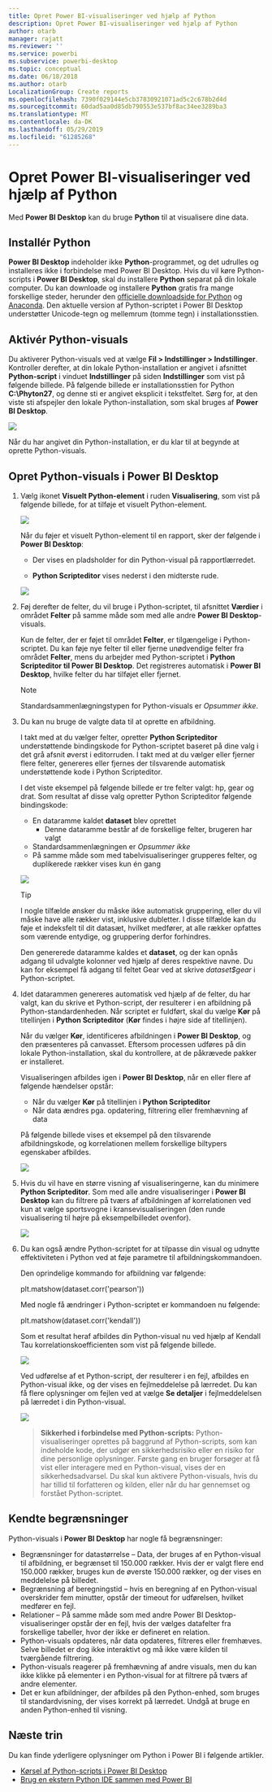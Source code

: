 ```yaml
---
title: Opret Power BI-visualiseringer ved hjælp af Python
description: Opret Power BI-visualiseringer ved hjælp af Python
author: otarb
manager: rajatt
ms.reviewer: ''
ms.service: powerbi
ms.subservice: powerbi-desktop
ms.topic: conceptual
ms.date: 06/18/2018
ms.author: otarb
LocalizationGroup: Create reports
ms.openlocfilehash: 7390f029144e5cb37830921071ad5c2c678b2d4d
ms.sourcegitcommit: 60dad5aa0d85db790553e537bf8ac34ee3289ba3
ms.translationtype: MT
ms.contentlocale: da-DK
ms.lasthandoff: 05/29/2019
ms.locfileid: "61285268"
---
```

# <a name="create-power-bi-visuals-using-python"></a>Opret Power BI-visualiseringer ved hjælp af Python
Med **Power BI Desktop** kan du bruge **Python** til at visualisere dine data.

## <a name="install-python"></a>Installér Python
**Power BI Desktop** indeholder ikke **Python**-programmet, og det udrulles og installeres ikke i forbindelse med Power BI Desktop. Hvis du vil køre Python-scripts i **Power BI Desktop**, skal du installere **Python** separat på din lokale computer. Du kan downloade og installere **Python** gratis fra mange forskellige steder, herunder den [officielle downloadside for Python](https://www.python.org/) og [Anaconda](https://anaconda.org/anaconda/python/). Den aktuelle version af Python-scriptet i Power BI Desktop understøtter Unicode-tegn og mellemrum (tomme tegn) i installationsstien.

## <a name="enable-python-visuals"></a>Aktivér Python-visuals
Du aktiverer Python-visuals ved at vælge **Fil > Indstillinger > Indstillinger**. Kontroller derefter, at din lokale Python-installation er angivet i afsnittet **Python-script** i vinduet **Indstillinger** på siden **Indstillinger** som vist på følgende billede. På følgende billede er installationsstien for Python **C:\Phyton27**, og denne sti er angivet eksplicit i tekstfeltet. Sørg for, at den viste sti afspejler den lokale Python-installation, som skal bruges af **Power BI Desktop**.
   
   ![](media/desktop-python-visuals/python-visuals-1.png)

Når du har angivet din Python-installation, er du klar til at begynde at oprette Python-visuals.

## <a name="create-python-visuals-in-power-bi-desktop"></a>Opret Python-visuals i Power BI Desktop
1. Vælg ikonet **Visuelt Python-element** i ruden **Visualisering**, som vist på følgende billede, for at tilføje et visuelt Python-element.
   
   ![](media/desktop-python-visuals/python-visuals-2.png)

   Når du føjer et visuelt Python-element til en rapport, sker der følgende i **Power BI Desktop**:
   
   - Der vises en pladsholder for din Python-visual på rapportlærredet.
   
   - **Python Scripteditor** vises nederst i den midterste rude.
   
   ![](media/desktop-python-visuals/python-visuals-3.png)

2. Føj derefter de felter, du vil bruge i Python-scriptet, til afsnittet **Værdier** i området **Felter** på samme måde som med alle andre **Power BI Desktop**-visuals. 
    
    Kun de felter, der er føjet til området **Felter**, er tilgængelige i Python-scriptet. Du kan føje nye felter til eller fjerne unødvendige felter fra området **Felter**, mens du arbejder med Python-scriptet i **Python Scripteditor til Power BI Desktop**. Det registreres automatisk i **Power BI Desktop**, hvilke felter du har tilføjet eller fjernet.
   
   > [!NOTE]
   > Standardsammenlægningstypen for Python-visuals er *Opsummer ikke*.
   > 
   > 
   
3. Du kan nu bruge de valgte data til at oprette en afbildning. 

    I takt med at du vælger felter, opretter **Python Scripteditor** understøttende bindingskode for Python-scriptet baseret på dine valg i det grå afsnit øverst i editorruden. I takt med at du vælger eller fjerner flere felter, genereres eller fjernes der tilsvarende automatisk understøttende kode i Python Scripteditor.
   
   I det viste eksempel på følgende billede er tre felter valgt: hp, gear og drat. Som resultat af disse valg opretter Python Scripteditor følgende bindingskode:
   
   * En dataramme kaldet **dataset** blev oprettet
     * Denne dataramme består af de forskellige felter, brugeren har valgt
   * Standardsammenlægningen er *Opsummer ikke*
   * På samme måde som med tabelvisualiseringer grupperes felter, og duplikerede rækker vises kun én gang
   
   ![](media/desktop-python-visuals/python-visuals-4.png)
   
   > [!TIP]
   > I nogle tilfælde ønsker du måske ikke automatisk gruppering, eller du vil måske have alle rækker vist, inklusive dubletter. I disse tilfælde kan du føje et indeksfelt til dit datasæt, hvilket medfører, at alle rækker opfattes som værende entydige, og gruppering derfor forhindres.
   > 
   > 
   
   Den genererede dataramme kaldes et **dataset**, og der kan opnås adgang til udvalgte kolonner ved hjælp af deres respektive navne. Du kan for eksempel få adgang til feltet Gear ved at skrive *dataset$gear* i Python-scriptet.

4. Idet datarammen genereres automatisk ved hjælp af de felter, du har valgt, kan du skrive et Python-script, der resulterer i en afbildning på Python-standardenheden. Når scriptet er fuldført, skal du vælge **Kør** på titellinjen i **Python Scripteditor** (**Kør** findes i højre side af titellinjen).
   
    Når du vælger **Kør**, identificeres afbildningen i **Power BI Desktop**, og den præsenteres på canvasset. Eftersom processen udføres på din lokale Python-installation, skal du kontrollere, at de påkrævede pakker er installeret.
   
   Visualiseringen afbildes igen i **Power BI Desktop**, når en eller flere af følgende hændelser opstår:
   
   * Når du vælger **Kør** på titellinjen i **Python Scripteditor**
   * Når data ændres pga. opdatering, filtrering eller fremhævning af data

    På følgende billede vises et eksempel på den tilsvarende afbildningskode, og korrelationen mellem forskellige biltypers egenskaber afbildes.

    ![](media/desktop-python-visuals/python-visuals-5.png)

5. Hvis du vil have en større visning af visualiseringerne, kan du minimere **Python Scripteditor**. Som med alle andre visualiseringer i **Power BI Desktop** kan du filtrere på tværs af afbildningen af korrelationen ved kun at vælge sportsvogne i kransevisualiseringen (den runde visualisering til højre på eksempelbilledet ovenfor).

    ![](media/desktop-python-visuals/python-visuals-6.png)

6. Du kan også ændre Python-scriptet for at tilpasse din visual og udnytte effektiviteten i Python ved at føje parametre til afbildningskommandoen.

    Den oprindelige kommando for afbildning var følgende:

    plt.matshow(dataset.corr('pearson'))

    Med nogle få ændringer i Python-scriptet er kommandoen nu følgende:

    plt.matshow(dataset.corr('kendall'))

    Som et resultat heraf afbildes din Python-visual nu ved hjælp af Kendall Tau korrelationskoefficienten som vist på følgende billede.

    ![](media/desktop-python-visuals/python-visuals-7.png)

    Ved udførelse af et Python-script, der resulterer i en fejl, afbildes en Python-visual ikke, og der vises en fejlmeddelelse på lærredet. Du kan få flere oplysninger om fejlen ved at vælge **Se detaljer** i fejlmeddelelsen på lærredet i din Python-visual.

    ![](media/desktop-python-visuals/python-visuals-8.png)

    > **Sikkerhed i forbindelse med Python-scripts:** Python-visualiseringer oprettes på baggrund af Python-scripts, som kan indeholde kode, der udgør en sikkerhedsrisiko eller en risiko for dine personlige oplysninger. Første gang en bruger forsøger at få vist eller interagere med en Python-visual, vises der en sikkerhedsadvarsel. Du skal kun aktivere Python-visuals, hvis du har tillid til forfatteren og kilden, eller når du har gennemset og forstået Python-scriptet.
    > 
    > 

## <a name="known-limitations"></a>Kendte begrænsninger
Python-visuals i **Power BI Desktop** har nogle få begrænsninger:

* Begrænsninger for datastørrelse – Data, der bruges af en Python-visual til afbildning, er begrænset til 150.000 rækker. Hvis der er valgt flere end 150.000 rækker, bruges kun de øverste 150.000 rækker, og der vises en meddelelse på billedet.
* Begrænsning af beregningstid – hvis en beregning af en Python-visual overskrider fem minutter, opstår der timeout for udførelsen, hvilket medfører en fejl.
* Relationer – På samme måde som med andre Power BI Desktop-visualiseringer opstår der en fejl, hvis der vælges datafelter fra forskellige tabeller, hvor der ikke er defineret en relation.
* Python-visuals opdateres, når data opdateres, filtreres eller fremhæves. Selve billedet er dog ikke interaktivt og må ikke være kilden til tværgående filtrering.
* Python-visuals reagerer på fremhævning af andre visuals, men du kan ikke klikke på elementer i en Python-visual for at filtrere på tværs af andre elementer.
* Det er kun afbildninger, der afbildes på den Python-enhed, som bruges til standardvisning, der vises korrekt på lærredet. Undgå at bruge en anden Python-enhed til visning.

## <a name="next-steps"></a>Næste trin
Du kan finde yderligere oplysninger om Python i Power BI i følgende artikler.

* [Kørsel af Python-scripts i Power BI Desktop](desktop-python-scripts.md)
* [Brug en ekstern Python IDE sammen med Power BI](desktop-python-ide.md)

